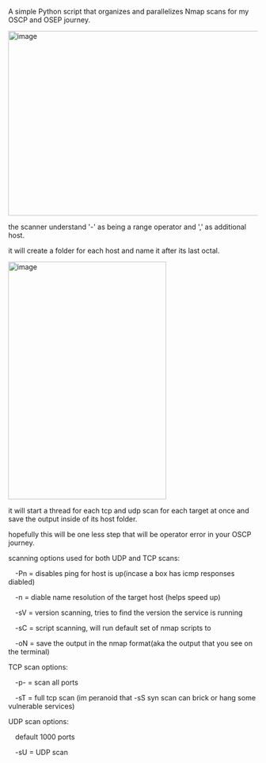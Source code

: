 A simple Python script that organizes and parallelizes Nmap scans for my OSCP and OSEP journey.

<img width="1187" height="373" alt="image" src="https://github.com/user-attachments/assets/61acd1dd-f760-4c6e-a9d1-3b0c2f87a569" />

the scanner understand '-' as being a range operator and ',' as additional host.

it will create a folder for each host and name it after its last octal.

<img width="319" height="480" alt="image" src="https://github.com/user-attachments/assets/404e7720-495f-4a13-810f-7042bc568e0e" />


it will start a thread for each tcp and udp scan for each target at once and save the output inside of its host folder.

hopefully this will be one less step that will be operator error in your OSCP journey.


scanning options used for both UDP and TCP scans:

&emsp;-Pn  = disables ping for host is up(incase a box has icmp responses diabled)

&emsp;-n   = diable name resolution of the target host (helps speed up)

&emsp;-sV  = version scanning, tries to find the version the service is running

&emsp;-sC  = script scanning, will run default set of nmap scripts to 

&emsp;-oN  = save the output in the nmap format(aka the output that you see on the terminal)


TCP scan options:

&emsp;-p-  = scan all ports

&emsp;-sT  = full tcp scan (im peranoid that -sS syn scan can brick or hang some vulnerable services)

UDP scan options:

&emsp;default 1000 ports

&emsp;-sU  = UDP scan



  
